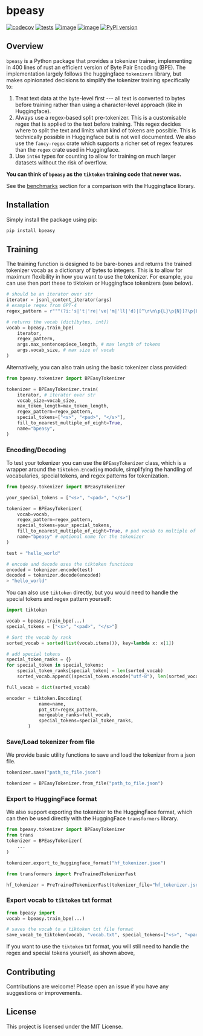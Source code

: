 # bpeasy

[![codecov](https://codecov.io/gh/gautierdag/bpeasy/branch/main/graph/badge.svg?token=NWHDJ22L8I)](https://codecov.io/gh/gautierdag/bpeasy) [![tests](https://github.com/gautierdag/bpeasy/actions/workflows/test.yml/badge.svg)](https://github.com/gautierdag/bpeasy/actions/workflows/test.yml) [![image](https://img.shields.io/pypi/l/bpeasy.svg)](https://pypi.python.org/pypi/bpeasy) [![image](https://img.shields.io/pypi/pyversions/bpeasy.svg)](https://pypi.python.org/pypi/bpeasy) [![PyPI version](https://badge.fury.io/py/bpeasy.svg)](https://badge.fury.io/py/bpeasy)

## Overview

`bpeasy` is a Python package that provides a tokenizer trainer, implementing in 400 lines of rust an efficient version of Byte Pair Encoding (BPE). The implementation largely follows the huggingface `tokenizers` library, but makes opinionated decisions to simplify the tokenizer training specifically to:

1. Treat text data at the byte-level first --- all text is converted to bytes before training rather than using a character-level approach (like in Huggingface).
2. Always use a regex-based split pre-tokenizer. This is a customisable regex that is applied to the text before training. This regex decides where to split the text and limits what kind of tokens are possible. This is technically possible in Huggingface but is not well documented. We also use the `fancy-regex` crate which supports a richer set of regex features than the `regex` crate used in Huggingface.
3. Use `int64` types for counting to allow for training on much larger datasets without the risk of overflow.

**You can think of `bpeasy` as the `tiktoken` training code that never was.**

See the [benchmarks](/benchmarks/README.md) section for a comparison with the Huggingface library.

## Installation

Simply install the package using pip:

```bash
pip install bpeasy
```

## Training

The training function is designed to be bare-bones and returns the trained tokenizer vocab as a dictionary of bytes to integers. This is to allow for maximum flexibility in how you want to use the tokenizer. For example, you can use then port these to tiktoken or Huggingface tokenizers (see below).

```python
# should be an iterator over str
iterator = jsonl_content_iterator(args)
# example regex from GPT-4
regex_pattern = r"""(?i:'s|'t|'re|'ve|'m|'ll|'d)|[^\r\n\p{L}\p{N}]?\p{L}+|\p{N}{1,3}| ?[^\s\p{L}\p{N}]+[\r\n]*|\s*[\r\n]+|\s+(?!\S)|\s+"""

# returns the vocab (dict[bytes, int])
vocab = bpeasy.train_bpe(
    iterator,
    regex_pattern,
    args.max_sentencepiece_length, # max length of tokens
    args.vocab_size, # max size of vocab
)
```

Alternatively, you can also train using the basic tokenizer class provided:

```python
from bpeasy.tokenizer import BPEasyTokenizer

tokenizer = BPEasyTokenizer.train(
    iterator, # iterator over str
    vocab_size=vocab_size,
    max_token_length=max_token_length,
    regex_pattern=regex_pattern,
    special_tokens=["<s>", "<pad>", "</s>"],
    fill_to_nearest_multiple_of_eight=True,
    name="bpeasy",
)
```

### Encoding/Decoding

To test your tokenizer you can use the `BPEasyTokenizer` class, which is a wrapper around the `tiktoken.Encoding` module, simplifying the handling of vocabularies, special tokens, and regex patterns for tokenization.

```python
from bpeasy.tokenizer import BPEasyTokenizer

your_special_tokens = ["<s>", "<pad>", "</s>"]

tokenizer = BPEasyTokenizer(
    vocab=vocab,
    regex_pattern=regex_pattern,
    special_tokens=your_special_tokens,
    fill_to_nearest_multiple_of_eight=True, # pad vocab to multiple of 8
    name="bpeasy" # optional name for the tokenizer
)

test = "hello_world"

# encode and decode uses the tiktoken functions
encoded = tokenizer.encode(test)
decoded = tokenizer.decode(encoded)
> "hello_world"
```

You can also use `tiktoken` directly, but you would need to handle the special tokens and regex pattern yourself:

```python
import tiktoken

vocab = bpeasy.train_bpe(...)
special_tokens = ["<s>", "<pad>", "</s>"]

# Sort the vocab by rank
sorted_vocab = sorted(list(vocab.items()), key=lambda x: x[1])

# add special tokens
special_token_ranks = {}
for special_token in special_tokens:
    special_token_ranks[special_token] = len(sorted_vocab)
    sorted_vocab.append((special_token.encode("utf-8"), len(sorted_vocab)))

full_vocab = dict(sorted_vocab)

encoder = tiktoken.Encoding(
            name=name,
            pat_str=regex_pattern,
            mergeable_ranks=full_vocab,
            special_tokens=special_token_ranks,
        )
```

### Save/Load tokenizer from file

We provide basic utility functions to save and load the tokenizer from a json file.

```python
tokenizer.save("path_to_file.json")

tokenizer = BPEasyTokenizer.from_file("path_to_file.json")
```

### Export to HuggingFace format

We also support exporting the tokenizer to the HuggingFace format, which can then be used directly with the HuggingFace `transformers` library.

```python
from bpeasy.tokenizer import BPEasyTokenizer
from trans
tokenizer = BPEasyTokenizer(
    ...
)

tokenizer.export_to_huggingface_format("hf_tokenizer.json")

from transformers import PreTrainedTokenizerFast

hf_tokenizer = PreTrainedTokenizerFast(tokenizer_file="hf_tokenizer.json")
```

### Export vocab to `tiktoken` txt format

```python
from bpeasy import 
vocab = bpeasy.train_bpe(...)

# saves the vocab to a tiktoken txt file format
save_vocab_to_tiktoken(vocab, "vocab.txt", special_tokens=["<s>", "<pad>", "</s>"])

```

If you want to use the `tiktoken` txt format, you will still need to handle the regex and special tokens yourself, as shown above,

## Contributing

Contributions are welcome! Please open an issue if you have any suggestions or improvements.

## License

This project is licensed under the MIT License.
